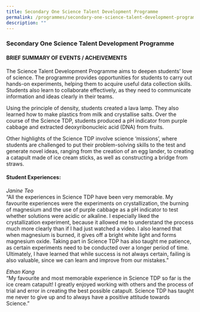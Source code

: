 ```yaml
---
title: Secondary One Science Talent Development Programme
permalink: /programmes/secondary-one-science-talent-development-programme/
description: ""
---
```

### Secondary One Science Talent Development Programme

#### BRIEF SUMMARY OF EVENTS / ACHEIVEMENTS  

The Science Talent Development Programme aims to deepen students’ love of science. The programme provides opportunities for students to carry out hands-on experiments, helping them to acquire useful data collection skills. Students also learn to collaborate effectively, as they need to communicate information and ideas clearly in their teams.

  

Using the principle of density, students created a lava lamp. They also learned how to make plastics from milk and crystallise salts. Over the course of the Science TDP, students produced a pH indicator from purple cabbage and extracted deoxyribonucleic acid (DNA) from fruits. 

  

Other highlights of the Science TDP involve science ‘missions’, where students are challenged to put their problem-solving skills to the test and generate novel ideas, ranging from the creation of an egg lander, to creating a catapult made of ice cream sticks, as well as constructing a bridge from straws. 

#### Student Experiences:

 _Janine Teo_<br>
“All the experiences in Science TDP have been very memorable. My favourite experiences were the experiments on crystallization, the burning of magnesium and the use of purple cabbage as a pH indicator to test whether solutions were acidic or alkaline. I especially liked the crystallization experiment, because it allowed me to understand the process much more clearly than if I had just watched a video. I also learned that when magnesium is burned, it gives off a bright white light and forms magnesium oxide. Taking part in Science TDP has also taught me patience, as certain experiments need to be conducted over a longer period of time. Ultimately, I have learned that while success is not always certain, failing is also valuable, since we can learn and improve from our mistakes.”  

  

_Ethan Kang_<br>
“My favourite and most memorable experience in Science TDP so far is the ice cream catapult! I greatly enjoyed working with others and the process of trial and error in creating the best possible catapult. Science TDP has taught me never to give up and to always have a positive attitude towards Science.”